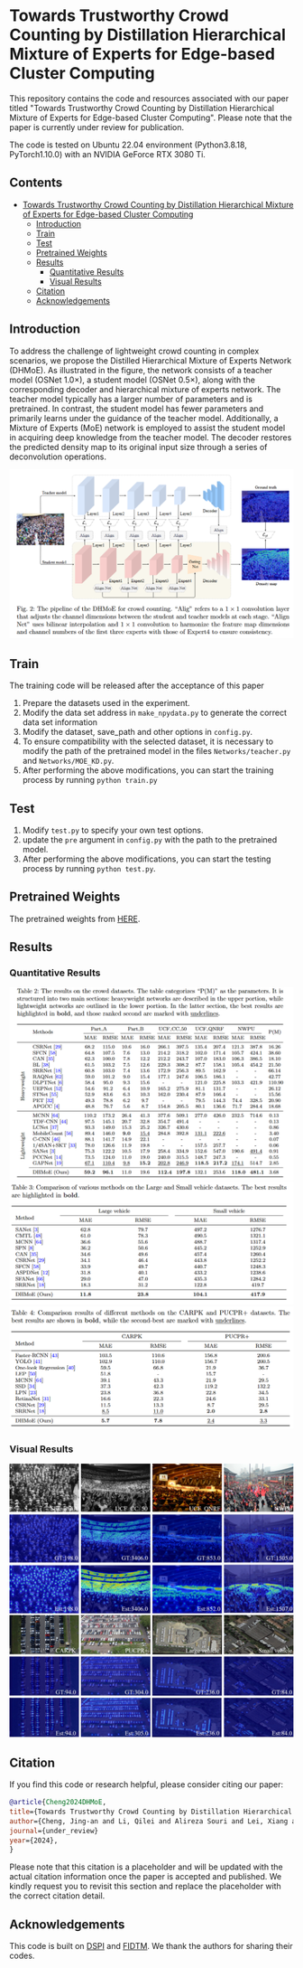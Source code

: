 # Towards Trustworthy Crowd Counting by Distillation Hierarchical Mixture of Experts for Edge-based Cluster Computing

This repository contains the code and resources associated with our paper titled "Towards Trustworthy Crowd Counting by Distillation Hierarchical Mixture of Experts for Edge-based Cluster Computing". Please note that the paper is currently under review for publication.

The code is tested on Ubuntu 22.04 environment (Python3.8.18, PyTorch1.10.0) with an NVIDIA GeForce RTX 3080 Ti.

## Contents

- [Towards Trustworthy Crowd Counting by Distillation Hierarchical Mixture of Experts for Edge-based Cluster Computing](#towards-zero-shot-object-counting-via-deep-spatial-prior-cross-modality-fusion)
  <!-- - [Contents](#contents) -->
  - [Introduction](#introduction)
  - [Train](#train)
  - [Test](#test)
  - [Pretrained Weights](#pretrained-weights)
  - [Results](#results)
    - [Quantitative Results](#quantitative-results)
    - [Visual Results](#visual-results)
  - [Citation](#citation)
  - [Acknowledgements](#acknowledgements)

## Introduction

To address the challenge of lightweight crowd counting in complex scenarios, we propose the Distilled Hierarchical Mixture of Experts Network (DHMoE). As illustrated in the figure, the network consists of a teacher model (OSNet 1.0×), a student model (OSNet 0.5×), along with the corresponding decoder and hierarchical mixture of experts network. The teacher model typically has a larger number of parameters and is pretrained. In contrast, the student model has fewer parameters and primarily learns under the guidance of the teacher model. Additionally, a Mixture of Experts (MoE) network is employed to assist the student model in acquiring deep knowledge from the teacher model. The decoder restores the predicted density map to its original input size through a series of deconvolution operations.

![arch](assets/framework.jpg)

## Train
The training code will be released after the acceptance of this paper
1. Prepare the datasets used in the experiment.
2. Modify the data set address in `make_npydata.py` to generate the correct data set information
3. Modify the dataset, save_path and other options in `config.py`.
4. To ensure compatibility with the selected dataset, it is necessary to modify the path of the pretrained model in the files `Networks/teacher.py` and `Networks/MOE_KD.py`.
5. After performing the above modifications, you can start the training process by running `python train.py`


## Test

1. Modify `test.py` to specify your own test options.
2. update the `pre` argument in `config.py` with the path to the pretrained model.
3. After performing the above modifications, you can start the testing process by running `python test.py`.

## Pretrained Weights

The pretrained weights from [HERE](https://1drv.ms/f/s!Al2dMJC6HUgQrJJ7oQyrDZz-FgY9Cw?e=IuqkUC).

## Results

### Quantitative Results

![arch](assets/crowd_counting.jpg)
![arch](assets/large_small.jpg)
![arch](assets/carpk_pucpr.jpg)

### Visual Results

![arch](assets/crowd.jpg)
![arch](assets/vehicle.jpg)

## Citation

If you find this code or research helpful, please consider citing our paper:

```BibTeX
@article{Cheng2024DHMoE,
title={Towards Trustworthy Crowd Counting by Distillation Hierarchical Mixture of Experts for Edge-based Cluster Computing},
author={Cheng, Jing-an and Li, Qilei and Alireza Souri and Lei, Xiang and Zhang, Chen and Gao, Mingliang},
journal={under_review}
year={2024},
}
```
Please note that this citation is a placeholder and will be updated with the actual citation information once the paper is accepted and published. We kindly request you to revisit this section and replace the placeholder with the correct citation detail.

## Acknowledgements

This code is built on [DSPI](https://github.com/jinyongch/DSPI) and [FIDTM](https://github.com/dk-liang/FIDTM). We thank the authors for sharing their codes.